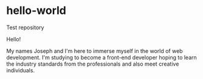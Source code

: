 # hello-world
Test repository

Hello!

My names Joseph and I'm here to immerse myself in the world of web development. I'm studying to become a front-end developer hoping to learn the industry standards from the professionals and also meet creative individuals.    
